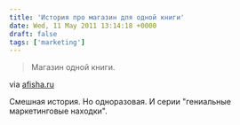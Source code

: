 ```yaml
---
title: 'История про магазин для одной книги'
date: Wed, 11 May 2011 13:14:18 +0000
draft: false
tags: ['marketing']
---
```


> Магазин одной книги.

via [afisha.ru](http://www.afisha.ru/article/monobukizm/)

Смешная история. Но одноразовая. И серии "гениальные маркетинговые находки".